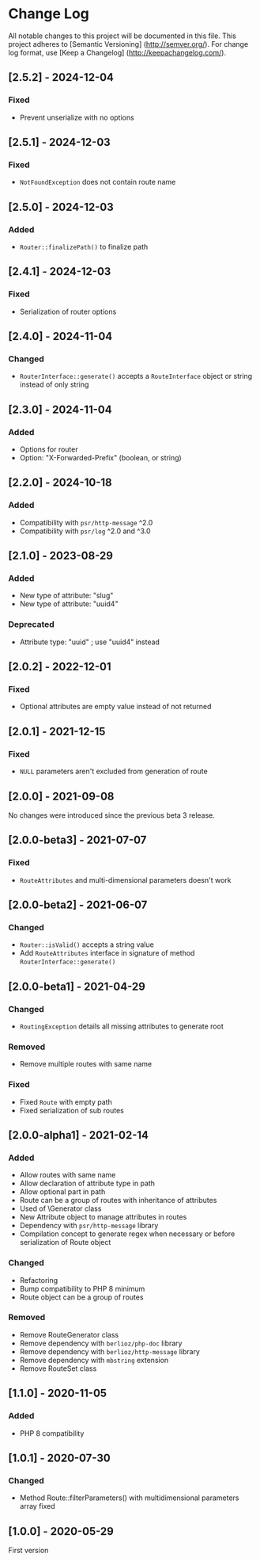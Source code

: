 # Change Log

All notable changes to this project will be documented in this file. This project adheres
to [Semantic Versioning] (http://semver.org/). For change log format,
use [Keep a Changelog] (http://keepachangelog.com/).

## [2.5.2] - 2024-12-04

### Fixed

- Prevent unserialize with no options

## [2.5.1] - 2024-12-03

### Fixed

- `NotFoundException` does not contain route name

## [2.5.0] - 2024-12-03

### Added

- `Router::finalizePath()` to finalize path

## [2.4.1] - 2024-12-03

### Fixed

- Serialization of router options

## [2.4.0] - 2024-11-04

### Changed

- `RouterInterface::generate()` accepts a `RouteInterface` object or string instead of only string

## [2.3.0] - 2024-11-04

### Added

- Options for router
- Option: "X-Forwarded-Prefix" (boolean, or string)

## [2.2.0] - 2024-10-18

### Added

- Compatibility with `psr/http-message` ^2.0
- Compatibility with `psr/log` ^2.0 and ^3.0

## [2.1.0] - 2023-08-29

### Added

- New type of attribute: "slug"
- New type of attribute: "uuid4"

### Deprecated

- Attribute type: "uuid" ; use "uuid4" instead

## [2.0.2] - 2022-12-01

### Fixed

- Optional attributes are empty value instead of not returned

## [2.0.1] - 2021-12-15

### Fixed

- `NULL` parameters aren't excluded from generation of route

## [2.0.0] - 2021-09-08

No changes were introduced since the previous beta 3 release.

## [2.0.0-beta3] - 2021-07-07

### Fixed

- `RouteAttributes` and multi-dimensional parameters doesn't work

## [2.0.0-beta2] - 2021-06-07

### Changed

- `Router::isValid()` accepts a string value
- Add `RouteAttributes` interface in signature of method `RouterInterface::generate()`

## [2.0.0-beta1] - 2021-04-29

### Changed

- `RoutingException` details all missing attributes to generate root

### Removed

- Remove multiple routes with same name

### Fixed

- Fixed `Route` with empty path
- Fixed serialization of sub routes

## [2.0.0-alpha1] - 2021-02-14

### Added

- Allow routes with same name
- Allow declaration of attribute type in path
- Allow optional part in path
- Route can be a group of routes with inheritance of attributes
- Used of \Generator class
- New Attribute object to manage attributes in routes
- Dependency with `psr/http-message` library
- Compilation concept to generate regex when necessary or before serialization of Route object

### Changed

- Refactoring
- Bump compatibility to PHP 8 minimum
- Route object can be a group of routes

### Removed

- Remove RouteGenerator class
- Remove dependency with `berlioz/php-doc` library
- Remove dependency with `berlioz/http-message` library
- Remove dependency with `mbstring` extension
- Remove RouteSet class

## [1.1.0] - 2020-11-05

### Added

- PHP 8 compatibility

## [1.0.1] - 2020-07-30

### Changed

- Method Route::filterParameters() with multidimensional parameters array fixed

## [1.0.0] - 2020-05-29

First version

